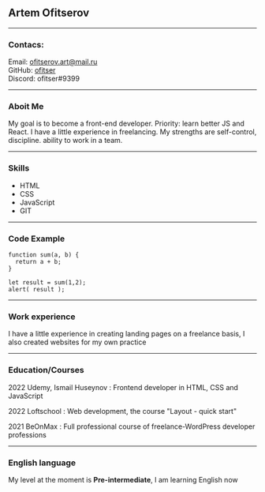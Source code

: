 ## Artem Ofitserov

---
### __Contacs:__
Email: ofitserov.art@mail.ru  
GitHub: [ofitser](https://github.com/ofitser)  
Discord: ofitser#9399

---
### __Aboit Me__
My goal is to become a front-end developer. Priority: learn better JS and React. I have a little experience in freelancing. My strengths are self-control, discipline. ability to work in a team.

---
### __Skills__
- HTML
- CSS
- JavaScript
- GIT

---
### __Code Example__
```
function sum(a, b) {
  return a + b;
}

let result = sum(1,2);
alert( result );
```

---
### __Work experience__
I have a little experience in creating landing pages on a freelance basis, I also created websites for my own practice

---
### __Education/Courses__
2022 Udemy, Ismail Huseynov
: Frontend developer in HTML, CSS and JavaScript

2022 Loftschool
: Web development, the course "Layout - quick start"

2021 BeOnMax
: Full professional course of freelance-WordPress developer professions

---
### __English language__
My level at the moment is __Pre-intermediate__, I am learning English now